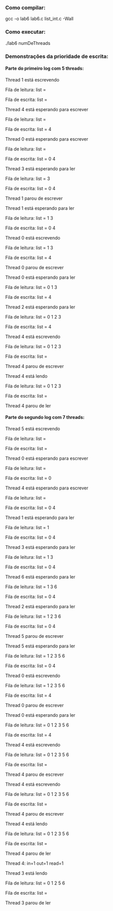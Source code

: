 ### Como compilar:

gcc -o lab6 lab6.c list_int.c -Wall

### Como executar:

./lab6 numDeThreads

### Demonstrações da prioridade de escrita:

#### Parte do primeiro log com 5 threads:
Thread 1 está escrevendo

Fila de leitura: list = 

Fila de escrita: list = 

Thread 4 está esperando para escrever

Fila de leitura: list = 

Fila de escrita: list = 4 

Thread 0 está esperando para escrever

Fila de leitura: list = 

Fila de escrita: list = 0 4 

Thread 3 está esperando para ler

Fila de leitura: list = 3 

Fila de escrita: list = 0 4 

Thread 1 parou de escrever

Thread 1 está esperando para ler

Fila de leitura: list = 1 3 

Fila de escrita: list = 0 4 

Thread 0 está escrevendo

Fila de leitura: list = 1 3 

Fila de escrita: list = 4 

Thread 0 parou de escrever

Thread 0 está esperando para ler

Fila de leitura: list = 0 1 3 

Fila de escrita: list = 4 

Thread 2 está esperando para ler

Fila de leitura: list = 0 1 2 3 

Fila de escrita: list = 4 

Thread 4 está escrevendo

Fila de leitura: list = 0 1 2 3 

Fila de escrita: list = 

Thread 4 parou de escrever

Thread 4 está lendo

Fila de leitura: list = 0 1 2 3 

Fila de escrita: list = 

Thread 4 parou de ler

#### Parte do segundo log com 7 threads:
Thread 5 está escrevendo

Fila de leitura: list = 

Fila de escrita: list = 

Thread 0 está esperando para escrever

Fila de leitura: list = 

Fila de escrita: list = 0 

Thread 4 está esperando para escrever

Fila de leitura: list = 

Fila de escrita: list = 0 4 

Thread 1 está esperando para ler

Fila de leitura: list = 1 

Fila de escrita: list = 0 4 

Thread 3 está esperando para ler

Fila de leitura: list = 1 3 

Fila de escrita: list = 0 4 

Thread 6 está esperando para ler

Fila de leitura: list = 1 3 6 

Fila de escrita: list = 0 4 

Thread 2 está esperando para ler

Fila de leitura: list = 1 2 3 6 

Fila de escrita: list = 0 4 

Thread 5 parou de escrever

Thread 5 está esperando para ler

Fila de leitura: list = 1 2 3 5 6 

Fila de escrita: list = 0 4 

Thread 0 está escrevendo

Fila de leitura: list = 1 2 3 5 6 

Fila de escrita: list = 4 

Thread 0 parou de escrever

Thread 0 está esperando para ler

Fila de leitura: list = 0 1 2 3 5 6 

Fila de escrita: list = 4 

Thread 4 está escrevendo

Fila de leitura: list = 0 1 2 3 5 6 

Fila de escrita: list = 

Thread 4 parou de escrever

Thread 4 está escrevendo

Fila de leitura: list = 0 1 2 3 5 6 

Fila de escrita: list = 

Thread 4 parou de escrever

Thread 4 está lendo

Fila de leitura: list = 0 1 2 3 5 6 

Fila de escrita: list = 

Thread 4 parou de ler

Thread 4: in=1 out=1 read=1

Thread 3 está lendo

Fila de leitura: list = 0 1 2 5 6 

Fila de escrita: list = 

Thread 3 parou de ler